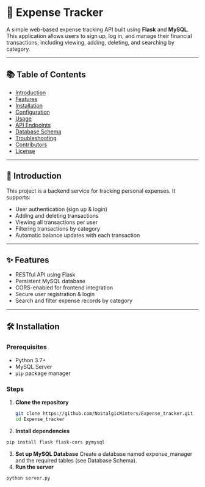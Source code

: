 # 💸 Expense Tracker

A simple web-based expense tracking API built using **Flask** and **MySQL**. This application allows users to sign up, log in, and manage their financial transactions, including viewing, adding, deleting, and searching by category.

---

## 📚 Table of Contents

- [Introduction](#introduction)
- [Features](#features)
- [Installation](#installation)
- [Configuration](#configuration)
- [Usage](#usage)
- [API Endpoints](#api-endpoints)
- [Database Schema](#database-schema)
- [Troubleshooting](#troubleshooting)
- [Contributors](#contributors)
- [License](#license)

---

## 📖 Introduction

This project is a backend service for tracking personal expenses. It supports:

- User authentication (sign up & login)
- Adding and deleting transactions
- Viewing all transactions per user
- Filtering transactions by category
- Automatic balance updates with each transaction

---

## ✨ Features

- RESTful API using Flask
- Persistent MySQL database
- CORS-enabled for frontend integration
- Secure user registration & login
- Search and filter expense records by category

---

## 🛠 Installation

### Prerequisites

- Python 3.7+
- MySQL Server
- `pip` package manager

### Steps

1. **Clone the repository**

   ```bash
   git clone https://github.com/NostalgicWinters/Expense_tracker.git
   cd Expense_tracker
2. **Install dependencies**
```bash
pip install flask flask-cors pymysql
```
3. **Set up MySQL Database**
Create a database named expense_manager and the required tables (see Database Schema).
4. **Run the server**
```bash
python server.py
```

